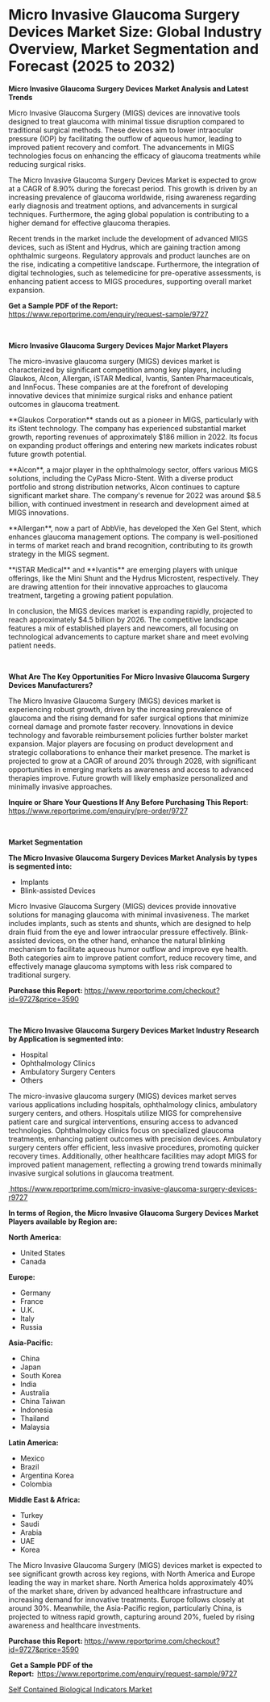 <p><h1>Micro Invasive Glaucoma Surgery Devices Market Size: Global Industry Overview, Market Segmentation and Forecast (2025 to 2032)</h1></p><p><strong>Micro Invasive Glaucoma Surgery Devices Market Analysis and Latest Trends</strong></p>
<p><p>Micro Invasive Glaucoma Surgery (MIGS) devices are innovative tools designed to treat glaucoma with minimal tissue disruption compared to traditional surgical methods. These devices aim to lower intraocular pressure (IOP) by facilitating the outflow of aqueous humor, leading to improved patient recovery and comfort. The advancements in MIGS technologies focus on enhancing the efficacy of glaucoma treatments while reducing surgical risks.</p><p>The Micro Invasive Glaucoma Surgery Devices Market is expected to grow at a CAGR of 8.90% during the forecast period. This growth is driven by an increasing prevalence of glaucoma worldwide, rising awareness regarding early diagnosis and treatment options, and advancements in surgical techniques. Furthermore, the aging global population is contributing to a higher demand for effective glaucoma therapies.</p><p>Recent trends in the market include the development of advanced MIGS devices, such as iStent and Hydrus, which are gaining traction among ophthalmic surgeons. Regulatory approvals and product launches are on the rise, indicating a competitive landscape. Furthermore, the integration of digital technologies, such as telemedicine for pre-operative assessments, is enhancing patient access to MIGS procedures, supporting overall market expansion.</p></p>
<p><strong>Get a Sample PDF of the Report:&nbsp;</strong> <a href="https://www.reportprime.com/enquiry/request-sample/9727?utm_campaign=3202&utm_medium=2&utm_source=Github&utm_content=ia&utm_term=20032025&utm_id=micro-invasive-glaucoma-surgery-devices">https://www.reportprime.com/enquiry/request-sample/9727</a></p>
<p>&nbsp;</p>
<p><strong>Micro Invasive Glaucoma Surgery Devices Major Market Players</strong></p>
<p><p>The micro-invasive glaucoma surgery (MIGS) devices market is characterized by significant competition among key players, including Glaukos, Alcon, Allergan, iSTAR Medical, Ivantis, Santen Pharmaceuticals, and InnFocus. These companies are at the forefront of developing innovative devices that minimize surgical risks and enhance patient outcomes in glaucoma treatment.</p><p>**Glaukos Corporation** stands out as a pioneer in MIGS, particularly with its iStent technology. The company has experienced substantial market growth, reporting revenues of approximately $186 million in 2022. Its focus on expanding product offerings and entering new markets indicates robust future growth potential.</p><p>**Alcon**, a major player in the ophthalmology sector, offers various MIGS solutions, including the CyPass Micro-Stent. With a diverse product portfolio and strong distribution networks, Alcon continues to capture significant market share. The company's revenue for 2022 was around $8.5 billion, with continued investment in research and development aimed at MIGS innovations.</p><p>**Allergan**, now a part of AbbVie, has developed the Xen Gel Stent, which enhances glaucoma management options. The company is well-positioned in terms of market reach and brand recognition, contributing to its growth strategy in the MIGS segment.</p><p>**iSTAR Medical** and **Ivantis** are emerging players with unique offerings, like the Mini Shunt and the Hydrus Microstent, respectively. They are drawing attention for their innovative approaches to glaucoma treatment, targeting a growing patient population.</p><p>In conclusion, the MIGS devices market is expanding rapidly, projected to reach approximately $4.5 billion by 2026. The competitive landscape features a mix of established players and newcomers, all focusing on technological advancements to capture market share and meet evolving patient needs.</p></p>
<p>&nbsp;</p>
<p><strong>What Are The Key Opportunities For Micro Invasive Glaucoma Surgery Devices Manufacturers?</strong></p>
<p><p>The Micro Invasive Glaucoma Surgery (MIGS) devices market is experiencing robust growth, driven by the increasing prevalence of glaucoma and the rising demand for safer surgical options that minimize corneal damage and promote faster recovery. Innovations in device technology and favorable reimbursement policies further bolster market expansion. Major players are focusing on product development and strategic collaborations to enhance their market presence. The market is projected to grow at a CAGR of around 20% through 2028, with significant opportunities in emerging markets as awareness and access to advanced therapies improve. Future growth will likely emphasize personalized and minimally invasive approaches.</p></p>
<p><strong>Inquire or Share Your Questions If Any Before Purchasing This Report:</strong> <a href="https://www.reportprime.com/enquiry/pre-order/9727?utm_campaign=3202&utm_medium=2&utm_source=Github&utm_content=ia&utm_term=20032025&utm_id=micro-invasive-glaucoma-surgery-devices">https://www.reportprime.com/enquiry/pre-order/9727</a></p>
<p>&nbsp;</p>
<p><strong>Market Segmentation</strong></p>
<p><strong>The Micro Invasive Glaucoma Surgery Devices Market Analysis by types is segmented into:</strong></p>
<p><ul><li>Implants</li><li>Blink-assisted Devices</li></ul></p>
<p><p>Micro Invasive Glaucoma Surgery (MIGS) devices provide innovative solutions for managing glaucoma with minimal invasiveness. The market includes implants, such as stents and shunts, which are designed to help drain fluid from the eye and lower intraocular pressure effectively. Blink-assisted devices, on the other hand, enhance the natural blinking mechanism to facilitate aqueous humor outflow and improve eye health. Both categories aim to improve patient comfort, reduce recovery time, and effectively manage glaucoma symptoms with less risk compared to traditional surgery.</p></p>
<p><strong>Purchase this Report:&nbsp;</strong><a href="https://www.reportprime.com/checkout?id=9727&price=3590&utm_campaign=3202&utm_medium=2&utm_source=Github&utm_content=ia&utm_term=20032025&utm_id=micro-invasive-glaucoma-surgery-devices">https://www.reportprime.com/checkout?id=9727&price=3590</a></p>
<p>&nbsp;</p>
<p><strong>The Micro Invasive Glaucoma Surgery Devices Market Industry Research by Application is segmented into:</strong></p>
<p><ul><li>Hospital</li><li>Ophthalmology Clinics</li><li>Ambulatory Surgery Centers</li><li>Others</li></ul></p>
<p><p>The micro-invasive glaucoma surgery (MIGS) devices market serves various applications including hospitals, ophthalmology clinics, ambulatory surgery centers, and others. Hospitals utilize MIGS for comprehensive patient care and surgical interventions, ensuring access to advanced technologies. Ophthalmology clinics focus on specialized glaucoma treatments, enhancing patient outcomes with precision devices. Ambulatory surgery centers offer efficient, less invasive procedures, promoting quicker recovery times. Additionally, other healthcare facilities may adopt MIGS for improved patient management, reflecting a growing trend towards minimally invasive surgical solutions in glaucoma treatment.</p></p>
<p><a href="https://www.reportprime.com/micro-invasive-glaucoma-surgery-devices-r9727?utm_campaign=3202&utm_medium=2&utm_source=Github&utm_content=ia&utm_term=20032025&utm_id=micro-invasive-glaucoma-surgery-devices">&nbsp;https://www.reportprime.com/micro-invasive-glaucoma-surgery-devices-r9727</a></p>
<p><strong>In terms of Region, the Micro Invasive Glaucoma Surgery Devices Market Players available by Region are:</strong></p>
<p>
    <p> <strong> North America: </strong>
        <ul>
            <li>United States</li>
            <li>Canada</li>
        </ul>
        </p> 
    <p> <strong> Europe: </strong>
        <ul>
            <li>Germany</li>
            <li>France</li>
            <li>U.K.</li>
            <li>Italy</li>
            <li>Russia</li>
        </ul>
        </p> 
    <p> <strong> Asia-Pacific: </strong>
        <ul>
            <li>China</li>
            <li>Japan</li>
            <li>South Korea</li>
            <li>India</li>
            <li>Australia</li>
            <li>China Taiwan</li>
            <li>Indonesia</li>
            <li>Thailand</li>
            <li>Malaysia</li>
        </ul>
        </p> 
    <p> <strong> Latin America: </strong>
        <ul>
            <li>Mexico</li>
            <li>Brazil</li>
            <li>Argentina Korea</li>
            <li>Colombia</li>
        </ul>
        </p> 
    <p> <strong> Middle East & Africa: </strong>
        <ul>
            <li>Turkey</li>
            <li>Saudi</li>
            <li>Arabia</li>
            <li>UAE</li>
            <li>Korea</li>
        </ul>
    </p>
    </p>
<p><p>The Micro Invasive Glaucoma Surgery (MIGS) devices market is expected to see significant growth across key regions, with North America and Europe leading the way in market share. North America holds approximately 40% of the market share, driven by advanced healthcare infrastructure and increasing demand for innovative treatments. Europe follows closely at around 30%. Meanwhile, the Asia-Pacific region, particularly China, is projected to witness rapid growth, capturing around 20%, fueled by rising awareness and healthcare investments.</p></p>
<p><strong>Purchase this Report: </strong><a href="https://www.reportprime.com/checkout?id=9727&price=3590&utm_campaign=3202&utm_medium=2&utm_source=Github&utm_content=ia&utm_term=20032025&utm_id=micro-invasive-glaucoma-surgery-devices">https://www.reportprime.com/checkout?id=9727&price=3590</a></p>
<p>&nbsp;<strong>Get a Sample PDF of the Report:&nbsp;&nbsp;</strong><a href="https://www.reportprime.com/enquiry/request-sample/9727?utm_campaign=3202&utm_medium=2&utm_source=Github&utm_content=ia&utm_term=20032025&utm_id=micro-invasive-glaucoma-surgery-devices">https://www.reportprime.com/enquiry/request-sample/9727</a></p>
<p><strong></strong></p>
<p><p><a href="https://github.com/usraceby/Market-Research-Report-List-1/blob/main/self-contained-biological-indicators-market.md?utm_campaign=3202&utm_medium=2&utm_source=Github&utm_content=ia&utm_term=20032025&utm_id=micro-invasive-glaucoma-surgery-devices">Self Contained Biological Indicators Market</a></p></p>